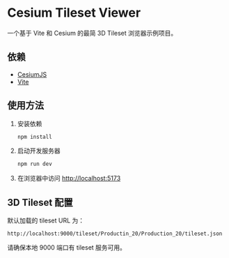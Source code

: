 # Cesium Tileset Viewer

一个基于 Vite 和 Cesium 的最简 3D Tileset 浏览器示例项目。

## 依赖

- [CesiumJS](https://cesium.com/platform/cesiumjs/)
- [Vite](https://vitejs.dev/)

## 使用方法

1. 安装依赖

   ```bash
   npm install
   ```

2. 启动开发服务器

   ```bash
   npm run dev
   ```

3. 在浏览器中访问 [http://localhost:5173](http://localhost:5173)

## 3D Tileset 配置

默认加载的 tileset URL 为：

```
http://localhost:9000/tileset/Productin_20/Production_20/tileset.json
```

请确保本地 9000 端口有 tileset 服务可用。
